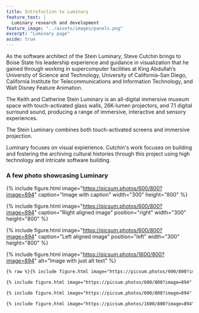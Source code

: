 ```yaml
---
title: Introfuction to Luminary
feature_text: |
  Luminary research and development
feature_image: "../assets/images/panels.png"
excerpt: "Luminary page"
aside: true
---
```




As the software architect of the Stein Luminary, Steve Cutchin brings to Boise State his leadership experience and guidance in visualization that he gained through working in supercomputer facilities at King Abdullah’s University of Science and Technology, University of California-San Diego, California Institute for Telecommunications and Information Technology, and Walt Disney Feature Animation.

The Keith and Catherine Stein Luminary is an all-digital immersive museum space with touch-activated glass walls, 26K-lumen projectors, and 7.1 digital surround sound, producing a range of immersive, interactive and sensory experiences.

The Stein Luminary combines both touch-activated screens and immersive projection. 

Luminary focuses on visual expierience. Cutchin's work focuses on building and fostering the archiving cultural histories through this project using high technology and intricate software building. 


### A few photo showcasing Luminary 

{% include figure.html image="https://picsum.photos/600/800?image=894" caption="Image with caption" width="300" height="800" %}

{% include figure.html image="https://picsum.photos/600/800?image=894" caption="Right aligned image" position="right" width="300" height="800" %}

{% include figure.html image="https://picsum.photos/600/800?image=894" caption="Left aligned image" position="left" width="300" height="800" %}

{% include figure.html image="https://picsum.photos/1600/800?image=894" alt="Image with just alt text" %}

``` html
{% raw %}{% include figure.html image="https://picsum.photos/600/800?image=894" caption="Image with caption" width="300" height="800" %}

{% include figure.html image="https://picsum.photos/600/800?image=894" caption="Right aligned image" position="right" width="300" height="800" %}

{% include figure.html image="https://picsum.photos/600/800?image=894" caption="Left aligned image" position="left" width="300" height="800" %}

{% include figure.html image="https://picsum.photos/1600/800?image=894" alt="Image with just alt text" %}{% endraw %}
```
